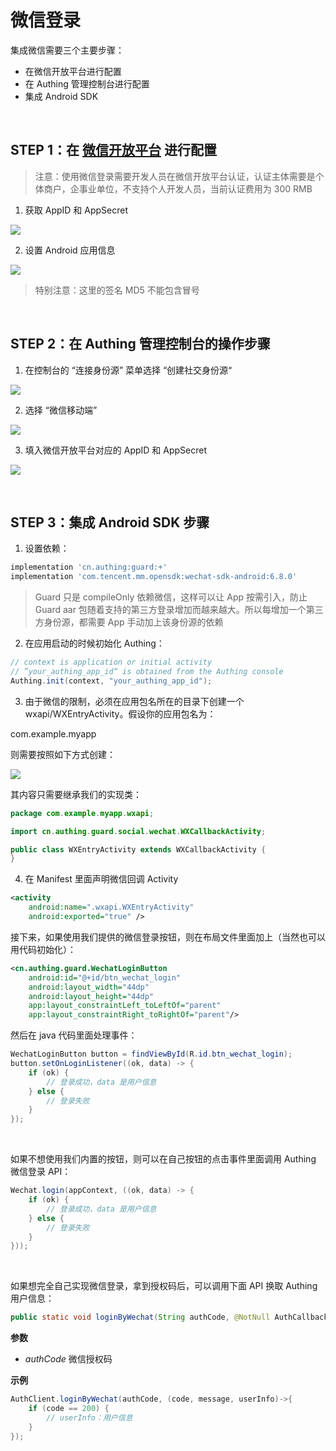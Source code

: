 # 微信登录

<LastUpdated/>

集成微信需要三个主要步骤：
* 在微信开放平台进行配置
* 在 Authing 管理控制台进行配置
* 集成 Android SDK

<br>

## STEP 1：在 [微信开放平台](https://open.weixin.qq.com/) 进行配置

>注意：使用微信登录需要开发人员在微信开放平台认证，认证主体需要是个体商户，企事业单位，不支持个人开发人员，当前认证费用为 300 RMB

1. 获取 AppID 和 AppSecret

![](./images/wechat/1.png)

2. 设置 Android 应用信息

![](./images/wechat/2.png)

> 特别注意：这里的签名 MD5 不能包含冒号

<br>

## STEP 2：在 Authing 管理控制台的操作步骤

1. 在控制台的 “连接身份源” 菜单选择 “创建社交身份源“

![](./images/wechat/3.png)

2. 选择 “微信移动端”

![](./images/wechat/4.png)

3. 填入微信开放平台对应的 AppID 和 AppSecret

![](./images/wechat/5.png)

<br>

## STEP 3：集成 Android SDK 步骤

1. 设置依赖：
```groovy
implementation 'cn.authing:guard:+'
implementation 'com.tencent.mm.opensdk:wechat-sdk-android:6.8.0'
```

>Guard 只是 compileOnly 依赖微信，这样可以让 App 按需引入，防止 Guard aar 包随着支持的第三方登录增加而越来越大。所以每增加一个第三方身份源，都需要 App 手动加上该身份源的依赖

2. 在应用启动的时候初始化 Authing：
```java
// context is application or initial activity
// ”your_authing_app_id“ is obtained from the Authing console
Authing.init(context, "your_authing_app_id");
```

3. 由于微信的限制，必须在应用包名所在的目录下创建一个 wxapi/WXEntryActivity。假设你的应用包名为：

com.example.myapp

则需要按照如下方式创建：

![](./images/wechat/wxentry.png)

其内容只需要继承我们的实现类：

```java
package com.example.myapp.wxapi;

import cn.authing.guard.social.wechat.WXCallbackActivity;

public class WXEntryActivity extends WXCallbackActivity {
}
```

4. 在 Manifest 里面声明微信回调 Activity

```xml
<activity
    android:name=".wxapi.WXEntryActivity"
    android:exported="true" />
```

接下来，如果使用我们提供的微信登录按钮，则在布局文件里面加上（当然也可以用代码初始化）：

```xml
<cn.authing.guard.WechatLoginButton
    android:id="@+id/btn_wechat_login"
    android:layout_width="44dp"
    android:layout_height="44dp"
    app:layout_constraintLeft_toLeftOf="parent"
    app:layout_constraintRight_toRightOf="parent"/>
```

然后在 java 代码里面处理事件：

```java
WechatLoginButton button = findViewById(R.id.btn_wechat_login);
button.setOnLoginListener((ok, data) -> {
    if (ok) {
        // 登录成功，data 是用户信息
    } else {
        // 登录失败
    }
});
```

<br>

如果不想使用我们内置的按钮，则可以在自己按钮的点击事件里面调用 Authing 微信登录 API：

```java
Wechat.login(appContext, ((ok, data) -> {
    if (ok) {
        // 登录成功，data 是用户信息
    } else {
        // 登录失败
    }
}));
```

<br>

如果想完全自己实现微信登录，拿到授权码后，可以调用下面 API 换取 Authing 用户信息：

```java
public static void loginByWechat(String authCode, @NotNull AuthCallback<UserInfo> callback)
```

**参数**

* *authCode* 微信授权码

**示例**

```java
AuthClient.loginByWechat(authCode, (code, message, userInfo)->{
    if (code == 200) {
        // userInfo：用户信息
    }
});
```
